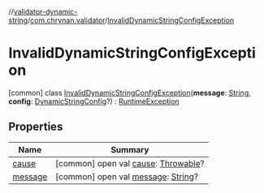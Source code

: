 //[validator-dynamic-string](../../../index.md)/[com.chrynan.validator](../index.md)/[InvalidDynamicStringConfigException](index.md)



# InvalidDynamicStringConfigException  
 [common] class [InvalidDynamicStringConfigException](index.md)(**message**: [String](https://kotlinlang.org/api/latest/jvm/stdlib/kotlin/-string/index.html), **config**: [DynamicStringConfig](../-dynamic-string-config/index.md)?) : [RuntimeException](https://kotlinlang.org/api/latest/jvm/stdlib/kotlin/-runtime-exception/index.html)   


## Properties  
  
|  Name |  Summary | 
|---|---|
| <a name="com.chrynan.validator/InvalidDynamicStringConfigException/cause/#/PointingToDeclaration/"></a>[cause](index.md#%5Bcom.chrynan.validator%2FInvalidDynamicStringConfigException%2Fcause%2F%23%2FPointingToDeclaration%2F%5D%2FProperties%2F1584461913)| <a name="com.chrynan.validator/InvalidDynamicStringConfigException/cause/#/PointingToDeclaration/"></a> [common] open val [cause](index.md#%5Bcom.chrynan.validator%2FInvalidDynamicStringConfigException%2Fcause%2F%23%2FPointingToDeclaration%2F%5D%2FProperties%2F1584461913): [Throwable](https://kotlinlang.org/api/latest/jvm/stdlib/kotlin/-throwable/index.html)?   <br>|
| <a name="com.chrynan.validator/InvalidDynamicStringConfigException/message/#/PointingToDeclaration/"></a>[message](index.md#%5Bcom.chrynan.validator%2FInvalidDynamicStringConfigException%2Fmessage%2F%23%2FPointingToDeclaration%2F%5D%2FProperties%2F1584461913)| <a name="com.chrynan.validator/InvalidDynamicStringConfigException/message/#/PointingToDeclaration/"></a> [common] open val [message](index.md#%5Bcom.chrynan.validator%2FInvalidDynamicStringConfigException%2Fmessage%2F%23%2FPointingToDeclaration%2F%5D%2FProperties%2F1584461913): [String](https://kotlinlang.org/api/latest/jvm/stdlib/kotlin/-string/index.html)?   <br>|

